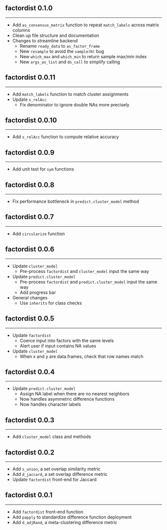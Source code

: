 ## factordist 0.1.0
---------------------
* Add `as_consensus_matrix` function to repeat `match_labels` across matrix columns
* Clean up file structure and documentation
* Changes to streamline backend
    * Rename `ready_data` to `as_factor_frame`
    * New `resample` to avoid the `sample(N)` bug
    * New `which_max` and `which_min` to return sample max/min index
    * New `args_as_list` and `do_call` to simplify calling

## factordist 0.0.11
---------------------
* Add `match_labels` function to match cluster assignments
* Update `s_relAcc`
    * Fix denominator to ignore double NAs more precisely

## factordist 0.0.10
---------------------
* Add `s_relAcc` function to compute relative accuracy

## factordist 0.0.9
---------------------
* Add unit test for `sym` functions

## factordist 0.0.8
---------------------
* Fix performance bottleneck in `predict.cluster_model` method

## factordist 0.0.7
---------------------
* Add `circularize` function

## factordist 0.0.6
---------------------
* Update `cluster_model`
    * Pre-process `factordist` and `cluster_model` input the same way
* Update `predict.cluster_model`
    * Pre-process `factordist` and `predict.cluster_model` input the same way
    * Add progress bar
* General changes
    * Use `inherits` for class checks

## factordist 0.0.5
---------------------
* Update `factordist`
    * Coerce input into factors with the same levels
    * Alert user if input contains NA values
* Update `cluster_model`
    * When x and y are data.frames, check that row names match

## factordist 0.0.4
---------------------
* Update `predict.cluster_model`
    * Assign NA label when there are no nearest neighbors
    * Now handles asymmetric difference functions
    * Now handles character labels

## factordist 0.0.3
---------------------
* Add `cluster_model` class and methods

## factordist 0.0.2
---------------------
* Add `s_union`, a set overlap similarity metric
* Add `d_jaccard`, a set overlap difference metric
* Update `factordist` front-end for Jaccard

## factordist 0.0.1
---------------------
* Add `factordist` front-end function
* Add `papply` to standardize difference function deployment
* Add `d_adjRand`, a meta-clustering difference metric
